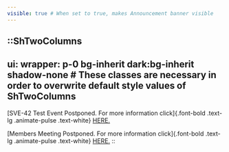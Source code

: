 ```yaml
---
visible: true # When set to true, makes Announcement banner visible
---
```


::ShTwoColumns
---
ui:
    wrapper: p-0 bg-inherit dark:bg-inherit shadow-none # These classes are necessary in order to overwrite default style values of ShTwoColumns
---
[SVE-42 Test Event Postponed. For more information click]{.font-bold .text-lg .animate-pulse .text-white} <a href="/oma-events/test-events" class="text-oma-blue-500 font-bold text-lg animate-pulse">HERE.</a>

[Members Meeting Postponed. For more information click]{.font-bold .text-lg .animate-pulse .text-white} <a href="/oma-events/members-meetings#oma-members-meetings" class="text-oma-blue-500 font-bold text-lg animate-pulse">HERE.</a>
::
